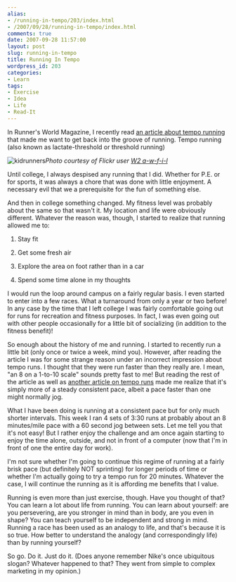```yaml
---
alias:
- /running-in-tempo/203/index.html
- /2007/09/28/running-in-tempo/index.html
comments: true
date: 2007-09-28 11:57:00
layout: post
slug: running-in-tempo
title: Running In Tempo
wordpress_id: 203
categories:
- Learn
tags:
- Exercise
- Idea
- Life
- Read-It
---
```


In Runner's World Magazine, I recently read [an article about tempo running](http://www.runnersworld.com/article/0,7120,s6-238-267--11909-0,00.html) that made me want to get back into the groove of running.  Tempo running (also known as lactate-threshold or threshold running)



![kidrunners](http://farm2.static.flickr.com/1149/1454476664_4846b1c5de_o.jpg)_Photo courtesy of Flickr user [W2 a-w-f-i-l](http://flickr.com/people/w2/)_

Until college, I always despised any running that I did.  Whether for P.E. or for sports, it was always a chore that was done with little enjoyment.  A necessary evil that we a prerequisite for the fun of something else.

And then in college something changed.  My fitness level was probably about the same so that wasn't it.  My location and life were obviously different.  Whatever the reason was, though, I started to realize that running allowed me to:




  1. Stay fit


  2. Get some fresh air


  3. Explore the area on foot rather than in a car


  4. Spend some time alone in my thoughts



I would run the loop around campus on a fairly regular basis.  I even started to enter into a few races.  What a turnaround from only a year or two before!  In any case by the time that I left college I was fairly comfortable going out for runs for recreation and fitness purposes.  In fact, I was even going out with other people occasionally for a little bit of socializing (in addition to the fitness benefit)!

So enough about the history of me and running.  I started to recently run a little bit (only once or twice a week, mind you).  However, after reading the article I was for some strange reason under an incorrect impression about tempo runs.  I thought that they were run faster than they really are.  I mean, "an 8 on a 1-to-10 scale" sounds pretty fast to me!  But reading the rest of the article as well as [another article on tempo runs](http://runningtimes.com/rt/articles/?id=5615&page=2&c=85) made me realize that it's simply more of a steady consistent pace, albeit a pace faster than one might normally jog.

What I have been doing is running at a consistent pace but for only much shorter intervals.  This week I ran 4 sets of 3:30 runs at probably about an 8 minutes/mile pace with a 60 second jog between sets.  Let me tell you that it's not easy!  But I rather enjoy the challenge and am once again starting to enjoy the time alone, outside, and not in front of a computer (now that I'm in front of one the entire day for work).

I'm not sure whether I'm going to continue this regime of running at a fairly brisk pace (but definitely NOT sprinting) for longer periods of time or whether I'm actually going to try a tempo run for 20 minutes.  Whatever the case, I will continue the running as it is affording me benefits that I value.

Running is even more than just exercise, though.  Have you thought of that?  You can learn a lot about life from running.  You can learn about yourself: are you persevering, are you stronger in mind than in body, are you even in shape?  You can teach yourself to be independent and strong in mind.  Running a race has been used as an analogy to life, and that's because it is so true.  How better to understand the analogy (and correspondingly life) than by running yourself?

So go.  Do it.  Just do it.  (Does anyone remember Nike's once ubiquitous slogan?  Whatever happened to that?  They went from simple to complex marketing in my opinion.)
